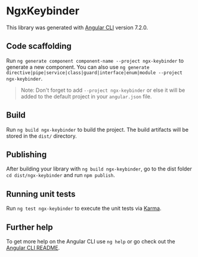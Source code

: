 # NgxKeybinder

This library was generated with [Angular CLI](https://github.com/angular/angular-cli) version 7.2.0.

## Code scaffolding

Run `ng generate component component-name --project ngx-keybinder` to generate a new component. You can also use `ng generate directive|pipe|service|class|guard|interface|enum|module --project ngx-keybinder`.

> Note: Don't forget to add `--project ngx-keybinder` or else it will be added to the default project in your `angular.json` file.

## Build

Run `ng build ngx-keybinder` to build the project. The build artifacts will be stored in the `dist/` directory.

## Publishing

After building your library with `ng build ngx-keybinder`, go to the dist folder `cd dist/ngx-keybinder` and run `npm publish`.

## Running unit tests

Run `ng test ngx-keybinder` to execute the unit tests via [Karma](https://karma-runner.github.io).

## Further help

To get more help on the Angular CLI use `ng help` or go check out the [Angular CLI README](https://github.com/angular/angular-cli/blob/master/README.md).
